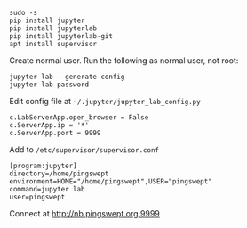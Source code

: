 ```
sudo -s
pip install jupyter
pip install jupyterlab
pip install jupyterlab-git
apt install supervisor
```

Create normal user. Run the following as normal user, not root:

```
jupyter lab --generate-config
jupyter lab password
```

Edit config file at `~/.jupyter/jupyter_lab_config.py`

```
c.LabServerApp.open_browser = False
c.ServerApp.ip = '*'
c.ServerApp.port = 9999
```

Add to `/etc/supervisor/supervisor.conf`

```
[program:jupyter]
directory=/home/pingswept
environment=HOME="/home/pingswept",USER="pingswept"
command=jupyter lab
user=pingswept
```
Connect at http://nb.pingswept.org:9999
